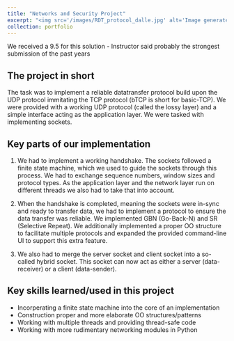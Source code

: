 ```yaml
---
title: "Networks and Security Project"
excerpt: "<img src='/images/RDT_protocol_dalle.jpg' alt='Image generated by Copilot Designer' style='float: left; margin-bottom: 20px; width: 100%; height: 200px; object-fit:cover;'> This is our (made together with Yves van Haaren) implementation of the bTCP protocol posed in the course Networks and Security at Radboud University. Grade: 9.5, April 2024"
collection: portfolio
---
```


We received a 9.5 for this solution - Instructor said probably the strongest submission of the past years

The project in short
----
The task was to implement a reliable datatransfer protocol build upon the UDP protocol immitating the TCP protocol (bTCP is short for basic-TCP). We were provided with a working UDP protocol (called the lossy layer) and a simple interface acting as the application layer. We were tasked with implementing sockets. 

Key parts of our implementation
----
1. We had to implement a working handshake. The sockets followed a finite state machine, which we used to guide the sockets through this process. We had to exchange sequence numbers, window sizes and protocol types. As the application layer and the network layer run on different threads we also had to take that into account.

2. When the handshake is completed, meaning the sockets were in-sync and ready to transfer data, we had to implement a protocol to ensure the data transfer was reliable. We implemented GBN (Go-Back-N) and SR (Selective Repeat). We additionally implemented a proper OO structure to facilitate multiple protocols and expanded the provided command-line UI to support this extra feature.

3. We also had to merge the server socket and client socket into a so-called hybrid socket. This socket can now act as either a server (data-receiver) or a client (data-sender).

Key skills learned/used in this project
----
- Incorperating a finite state machine into the core of an implementation
- Construction proper and more elaborate OO structures/patterns
- Working with multiple threads and providing thread-safe code
- Working with more rudimentary networking modules in Python
